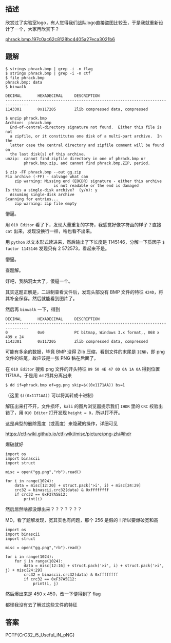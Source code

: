 ## 描述

欣赏过了实验室logo，有人觉得我们战队logo直接盗图比较丑，于是我就重新设计了一个，大家再欣赏下？

[phrack.bmp.197c0ac62c8128bc4405a27eca3021b6](./assets/phrack.bmp.197c0ac62c8128bc4405a27eca3021b6)

## 题解

```
$ strings phrack.bmp | grep -i -n flag
$ strings phrack.bmp | grep -i -n ctf
$ file phrack.bmp 
phrack.bmp: data
$ binwalk

DECIMAL       HEXADECIMAL     DESCRIPTION
--------------------------------------------------------------------------------
1143301       0x117205        Zlib compressed data, compressed

$ unzip phrack.bmp
Archive:  phrack.bmp
  End-of-central-directory signature not found.  Either this file is not
  a zipfile, or it constitutes one disk of a multi-part archive.  In the
  latter case the central directory and zipfile comment will be found on
  the last disk(s) of this archive.
unzip:  cannot find zipfile directory in one of phrack.bmp or
        phrack.bmp.zip, and cannot find phrack.bmp.ZIP, period.

$ zip -FF phrack.bmp --out gg.zip
Fix archive (-FF) - salvage what can
	zip warning: Missing end (EOCDR) signature - either this archive
                     is not readable or the end is damaged
Is this a single-disk archive?  (y/n): y
  Assuming single-disk archive
Scanning for entries...
	zip warning: zip file empty

```

懵逼。

用 `010 Editor` 看了下，发现大量重复的字符，我感觉好像字符画的样子？直接 `cat` 出来，发现没换行一样，啥也看不出来。

用 `python` 以文本形式读进来，然后输出了下长度是 1145146，分解一下质因子 `$ factor 1145146` 发现只有 2 572573，看起来不是。

懵逼。

查题解。

好吧，我脑洞太大了，傻逼一个。

其实这题正解是，二进制查看文件后，发现头部没有 BMP 文件的特征 `424D`，将其补全保存。然后就能看到图片了。

然后再 `binwalk` 一下，得到

```
DECIMAL       HEXADECIMAL     DESCRIPTION
--------------------------------------------------------------------------------
0             0x0             PC bitmap, Windows 3.x format,, 868 x 439 x 24
1143301       0x117205        Zlib compressed data, compressed
```

可能有多余的数据，毕竟 BMP 没得 Zlib 压缩，看到文件的末尾是 `IEND`，即 png 文件的结尾，故应该是一张 PNG 黏在后面了。

在 `010 Editor` 搜索 png 文件的开头特征 `89 50 4E 47 0D 0A 1A 0A` 得到位置 1171AA，于是用 `dd` 将其分离出来

```
$ dd if=phrack.bmp of=gg.png skip=$((0x1171AA)) bs=1
```

（这里 `$((0x1171AA))` 可以将其转成十进制）

解压出来打不开，文件损坏，`kali` 的图片浏览器提示我们 `IHDR` 里的 `CRC` 校验出错了，用 `010 Editor` 打开发现 `height = 0`，所以打不开。

这是典型的删除宽度（或高度）来隐藏的操作，详细可见

https://ctf-wiki.github.io/ctf-wiki/misc/picture/png-zh/#ihdr

爆破就好

```
import os
import binascii
import struct

misc = open("gg.png","rb").read()

for i in range(1024):
    data = misc[12:20] + struct.pack('>i', i) + misc[24:29]
    crc32 = binascii.crc32(data) & 0xffffffff
    if crc32 == 0xF37A5E12:
        print(i)
```

然后居然啥都没爆出来？？？？？？？

MD，看了题解发现，宽其实也有问题，那个 256 是假的！所以要爆破宽和高

```
import os
import binascii
import struct

misc = open("gg.png","rb").read()

for i in range(1024):
    for j in range(1024):
        data = misc[12:16] + struct.pack('>i', i) + struct.pack('>i', j) + misc[24:29]
        crc32 = binascii.crc32(data) & 0xffffffff
        if crc32 == 0xF37A5E12:
            print(i, j)
```

然后爆出来是 450 x 450，改一下便得到了 flag

都怪我没有去了解过这些文件的特征

## 答案

PCTF{CrC32_i5_Useful_iN_pNG}

